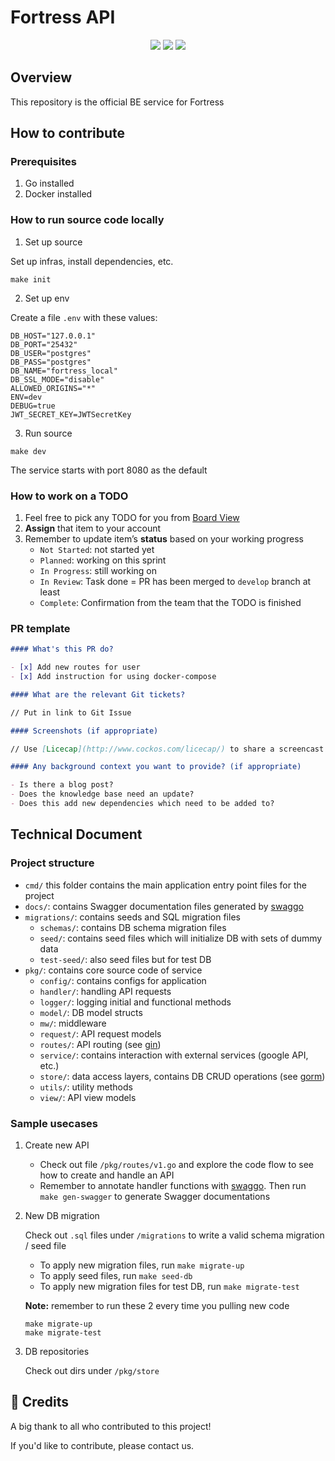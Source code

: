 # Fortress API

<p align="center">
  <img src="https://img.shields.io/badge/golang-1.18-blue" />
  <img src="https://img.shields.io/badge/strategy-gitflow-%23561D25" />
  <a href="https://github.com/consolelabs/mochi-api/blob/main/LICENSE">
    <img src="https://img.shields.io/badge/license-GNU-blue" />
  </a>
</p>

## Overview

This repository is the official BE service for Fortress

## How to contribute

### Prerequisites

1. Go installed
2. Docker installed

### How to run source code locally

1. Set up source

Set up infras, install dependencies, etc.

```
make init
```

2. Set up env

Create a file `.env` with these values:

```
DB_HOST="127.0.0.1"
DB_PORT="25432"
DB_USER="postgres"
DB_PASS="postgres"
DB_NAME="fortress_local"
DB_SSL_MODE="disable"
ALLOWED_ORIGINS="*"
ENV=dev
DEBUG=true
JWT_SECRET_KEY=JWTSecretKey
```

3. Run source

```
make dev
```

The service starts with port 8080 as the default

### How to work on a TODO

1. Feel free to pick any TODO for you from [Board View](https://www.notion.so/dwarves/4d756d46e90240918cd2505f962cacd1?v=d65335d1772f4532ab1bc274a1ae8c76)
2. **Assign** that item to your account
3. Remember to update item’s **status** based on your working progress
   - `Not Started`: not started yet
   - `Planned`: working on this sprint
   - `In Progress`: still working on
   - `In Review`: Task done = PR has been merged to `develop` branch at least
   - `Complete`: Confirmation from the team that the TODO is finished

### PR template

```markdown
#### What's this PR do?

- [x] Add new routes for user
- [x] Add instruction for using docker-compose

#### What are the relevant Git tickets?

// Put in link to Git Issue

#### Screenshots (if appropriate)

// Use [Licecap](http://www.cockos.com/licecap/) to share a screencast gif.

#### Any background context you want to provide? (if appropriate)

- Is there a blog post?
- Does the knowledge base need an update?
- Does this add new dependencies which need to be added to?
```

## Technical Document

### Project structure

- `cmd/` this folder contains the main application entry point files for the project
- `docs/`: contains Swagger documentation files generated by [swaggo](https://github.com/swaggo/swag)
- `migrations/`: contains seeds and SQL migration files
  - `schemas/`: contains DB schema migration files
  - `seed/`: contains seed files which will initialize DB with sets of dummy data
  - `test-seed/`: also seed files but for test DB
- `pkg/`: contains core source code of service
  - `config/`: contains configs for application
  - `handler/`: handling API requests
  - `logger/`: logging initial and functional methods
  - `model/`: DB model structs
  - `mw/`: middleware
  - `request/`: API request models
  - `routes/`: API routing (see [gin](https://github.com/gin-gonic/gin))
  - `service/`: contains interaction with external services (google API, etc.)
  - `store/`: data access layers, contains DB CRUD operations (see [gorm](https://gorm.io/))
  - `utils/`: utility methods
  - `view/`: API view models

### Sample usecases

   1. Create new API
      - Check out file `/pkg/routes/v1.go` and explore the code flow to see how to create and handle an API
      - Remember to annotate handler functions with [swaggo](https://github.com/swaggo/swag). Then run `make gen-swagger` to generate Swagger documentations

   2. New DB migration

      Check out `.sql` files under `/migrations` to write a valid schema migration / seed file

      - To apply new migration files, run `make migrate-up`
      - To apply seed files, run `make seed-db`
      - To apply new migration files for test DB, run `make migrate-test`

      **Note:** remember to run these 2 every time you pulling new code

      ```
      make migrate-up
      make migrate-test
      ```

   3. DB repositories

      Check out dirs under `/pkg/store`

## :pray: Credits

A big thank to all who contributed to this project!

If you'd like to contribute, please contact us.

